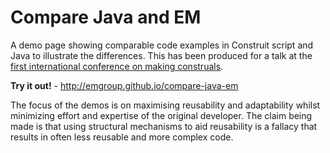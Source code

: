 # Compare Java and EM

A demo page showing comparable code examples in Construit script and Java
to illustrate the differences. This has been produced for a talk at the
[first international conference on making construals](http://edumotiva.eu/construit2017/).

**Try it out!** - http://emgroup.github.io/compare-java-em

The focus of the demos is on maximising reusability and adaptability whilst
minimizing effort and expertise of the original developer. The claim being made
is that using structural mechanisms to aid reusability is a fallacy that results
in often less reusable and more complex code.
